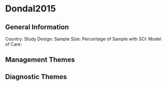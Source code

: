 # Dondal2015

## General Information
Country: 
Study Design: 
Sample Size: 
Percentage of Sample with SCI:
Model of Care: 

## Management Themes


## Diagnostic Themes
